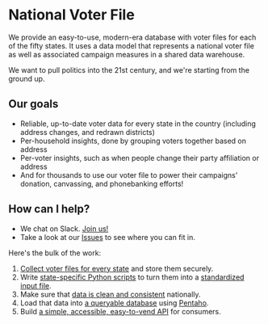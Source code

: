 # National Voter File

We provide an easy-to-use, modern-era database with voter files for each of the fifty states. It uses a data model that represents a national voter file as well as associated campaign measures in a shared data warehouse.

We want to pull politics into the 21st century, and we're starting from the ground up.

## Our goals

* Reliable, up-to-date voter data for every state in the country (including address changes, and redrawn districts)
* Per-household insights, done by grouping voters together based on address
* Per-voter insights, such as when people change their party affiliation or address
* And for thousands to use our voter file to power their campaigns' donation, canvassing, and phonebanking efforts!

## How can I help?

* We chat on Slack. [Join us!](http://goo.gl/forms/8SJRDlo7Lx2rUsan1)
* Take a look at our [Issues](http://waffle.io/getmovement/national-voter-file) to see where you can fit in.

Here's the bulk of the work:

1. [Collect voter files for every state](https://trello.com/b/IlZkwYc0/national-voter-file-states-pipeline) and store them securely.
2. Write [state-specific Python scripts](https://github.com/national-voter-file/national-voter-file/blob/master/src/main/python/NewYorkPrepare.py) to turn them into a [standardized input file](https://docs.google.com/spreadsheets/d/e/2PACX-1vTkv4Js43Wl_I0mpqt7FnFMt1pOTy1GwTZfPCW--TufdUzepSEHBAxsQTV3Ic_u9t5TY28OqSy-I28L/pubhtml).
3. Make sure that [data is clean and consistent](https://github.com/national-voter-file/national-voter-file/issues/56) nationally.
4. Load that data into [a queryable database](https://github.com/national-voter-file/national-voter-file/tree/master/docker) using [Pentaho](https://github.com/national-voter-file/national-voter-file/blob/master/tools/README.md).
5. Build [a simple, accessible, easy-to-vend API](https://github.com/national-voter-file/national-voter-file-api) for consumers.
